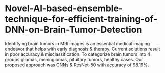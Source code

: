 # Novel-AI-based-ensemble-technique-for-efficient-training-of-DNN-on-Brain-Tumor-Detection
Identifying brain tumors in MRI images is an essential medical imaging endeavor that helps with early diagnosis &amp; therapy. Current solutions result in poor accuracy &amp; misclassification. To categorize brain tumors into 4 groups gliomas, meningiomas, pituitary tumors, healthy cases. Our proposed approach was CNNs &amp; ResNet-50 with accuracy of 98.19%. 
